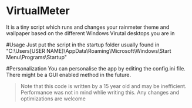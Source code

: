 # VirtualMeter
It is a tiny script which runs and changes your rainmeter theme and wallpaper based on the different Windows Virutal desktops you are in

#Usage
Just put the script in the startup folder usually found in "C:\Users\[USER NAME]\AppData\Roaming\Microsoft\Windows\Start Menu\Programs\Startup"

#Personalization
You can personalise the app by editing the config.ini file. There might be a GUI enabled method in the future.



> Note that this code is written by a 15 year old and may be inefficient. Performance was not in mind whlie writing this. Any changes and optimizations are welcome
